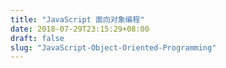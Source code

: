 ```yaml
---
title: "JavaScript 面向对象编程"
date: 2018-07-29T23:15:29+08:00
draft: false
slug: "JavaScript-Object-Oriented-Programming"
---
```

